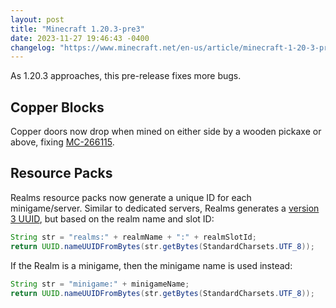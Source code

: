 ```yaml
---
layout: post
title: "Minecraft 1.20.3-pre3"
date: 2023-11-27 19:46:43 -0400
changelog: "https://www.minecraft.net/en-us/article/minecraft-1-20-3-pre-release-3"
---
```


As 1.20.3 approaches, this pre-release fixes more bugs.

## Copper Blocks

Copper doors now drop when mined on either side by a wooden pickaxe or above, fixing [MC-266115](https://bugs.mojang.com/browse/MC-266115).

## Resource Packs

Realms resource packs now generate a unique ID for each minigame/server. Similar to dedicated servers, Realms generates a [version 3 UUID](https://en.wikipedia.org/wiki/Universally_unique_identifier#Versions_3_and_5_(namespace_name-based)), but based on the realm name and slot ID:

```java
String str = "realms:" + realmName + ":" + realmSlotId;
return UUID.nameUUIDFromBytes(str.getBytes(StandardCharsets.UTF_8));
```

If the Realm is a minigame, then the minigame name is used instead:

```java
String str = "minigame:" + minigameName;
return UUID.nameUUIDFromBytes(str.getBytes(StandardCharsets.UTF_8));
```

